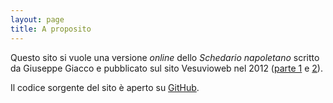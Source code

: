 ```yaml
---
layout: page
title: A proposito
---
```


Questo sito si vuole una versione <i lang="en">online</i> dello <i>Schedario napoletano</i> scritto da Giuseppe Giacco
e pubblicato sul sito Vesuvioweb nel 2012 ([parte 1][p1] e [2][p2]).

[p1]: http://www.vesuvioweb.com/it/2012/01/giuseppe-giacco-schedario-napoletano/
[p2]: http://www.vesuvioweb.com/it/2012/04/02-schedario-napoletano-parte-seconda-di-giuseppe-giacco/

Il codice sorgente del sito è aperto su [GitHub][gh].

[gh]: https://github.com/Schedario-napoletano
